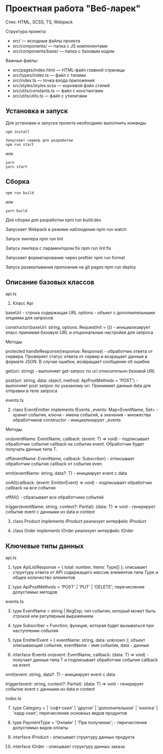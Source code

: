 # Проектная работа "Веб-ларек"

Стек: HTML, SCSS, TS, Webpack

Структура проекта:
- src/ — исходные файлы проекта
- src/components/ — папка с JS компонентами
- src/components/base/ — папка с базовым кодом

Важные файлы:
- src/pages/index.html — HTML-файл главной страницы
- src/types/index.ts — файл с типами
- src/index.ts — точка входа приложения
- src/styles/styles.scss — корневой файл стилей
- src/utils/constants.ts — файл с константами
- src/utils/utils.ts — файл с утилитами

## Установка и запуск
Для установки и запуска проекта необходимо выполнить команды

```
npm install

Запускает сервер для разработки
npm run start
```

или

```
yarn
yarn start
```
## Сборка

```
npm run build
```

или

```
yarn build
```
Для сборки для разработки
npm run build:dev

Запускает Webpack в режиме наблюдения
npm run watch

Запуск линтера
npm run lint

Запуск линтера с параментором fix
npm run lint:fix

Запускает форматирование через prettier
npm run format

Запуск развертывания приложния на git pages
npm run deploy

## Описание базовых классов

api.ts

1. Класс Api

baseUrl - строка содержащая URL
options - объект с дополнительными опциями для запросов

constructor(baseUrl: string, options: RequestInit = {}) - инициализирует класс принимая базовую URL и опциональные настройки для запроса

Методы

protected handleResponse(response: Response) - обработчик ответа от сервера. Проверяет статус ответа от сервер и возращает данные в формате JSON. В случае ошибки, возвращает сообщение об ошибке

get(uri: string) - выполняет get-запрос по uri относительно базовой URL

post(uri: string, data: object, method: ApiPostMethods = 'POST') - выполняет post запрос по указаному uri. Принимает данные data для отправки в теле запроса


events.ts

2. class EventEmitter implements IEvents
_events: Map<EventName, Set<Subscriber>> - хранит события, ключи - имена событий, а значения - множества обработчиков
constructor - инициализирует _events

Методы

on<T extends object>(eventName: EventName, callback: (event: T) => void) - подписывает обработчик события callback на событие event. Обработчик будет получать данные типа T.

off(eventName: EventName, callback: Subscriber) - отписывает обработчик события callback от события even

emit<T extends object>(eventName: string, data?: T) - инициирует event с data

onAll(callback: (event: EmitterEvent) => void) - подписывает обработчик callback на все события

offAll() - сбрасывает все обработчики событий

trigger<T extends object>(eventName: string, context?: Partial<T>): (data: T) => void - генерирует событие event с данными из data и context

3. class Product implements IProduct 
реализует интерфейс IProduct

4. class Order implements IOrder
реализует интерфейс IOrder

## Ключевые типы данных

api.ts

1. type ApiListResponse<Type> = {
    total: number,
    items: Type[]
}; описывает структуру ответа от API содержащего массив элементов типа Type и общее количество элементов

2. type ApiPostMethods = 'POST' | 'PUT' | 'DELETE'; перечисление допустимых методов

events.ts
 
3. type EventName = string | RegExp; тип события, который может быть строкой или регулярным выражением

4. type Subscriber = Function; функция, которая будет вызываться при наступлении события

5. type EmitterEvent = {
    eventName: string,
    data: unknown
}; объект описывающий события, eventName - имя события, data - данные

6. interface IEvents
on<T extends object>(event: EventName, callback: (data: T) => void) - получает данные типа T и подписывает обработчик события callback на event

emit<T extends object>(event: string, data?: T) - инициирует event с data

trigger<T extends object>(event: string, context?: Partial<T>): (data: T) => void - генерирует событие event с данными из data и context

index.ts 

7. type Category =
	| 'софт-скил'
	| 'другое'
	| 'дополнительное'
	| 'кнопка'
	| 'хард-скил'; перечисление основных видов продуктов

8. type PaymentType = 'Онлайн' | 'При получении'; - перечисление допустимых видов оплаты

9. interface IProduct - описывает структуру данных продукта

10. interface IOrder - описывает структуру данных заказа